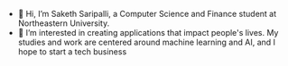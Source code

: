 - 👋 Hi, I’m Saketh Saripalli, a Computer Science and Finance student at Northeastern University. 
- 👀 I’m interested in creating applications that impact people's lives. My studies and work are centered around machine learning and AI, and I hope to start a tech business


<!---
saksarip/saksarip is a ✨ special ✨ repository because its `README.md` (this file) appears on your GitHub profile.
You can click the Preview link to take a look at your changes.
--->
